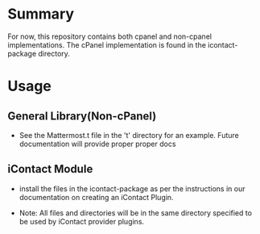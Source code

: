 # Summary

For now, this repository contains both cpanel and non-cpanel implementations. The cPanel implementation 
is found in the icontact-package directory.

# Usage

## General Library(Non-cPanel)

* See the Mattermost.t file in the 't' directory for an example. Future documentation will provide proper
proper docs

## iContact Module

- install the files in the icontact-package as per the instructions in our documentation on creating
an iContact Plugin. 

* Note: All files and directories will be in the same directory specified to be used by iContact provider plugins.
